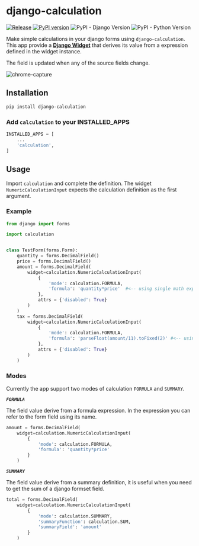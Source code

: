 # django-calculation

[![Release](https://github.com/blasferna/django-calculation/actions/workflows/release.yml/badge.svg)](https://github.com/blasferna/django-calculation/actions/workflows/release.yml)
[![PyPI version](https://badge.fury.io/py/django-calculation.svg)](https://badge.fury.io/py/django-calculation)
![PyPI - Django Version](https://img.shields.io/pypi/djversions/django-calculation) ![PyPI - Python Version](https://img.shields.io/pypi/pyversions/django-calculation)

Make simple calculations in your django forms using `django-calculation`. This app provide a **[Django Widget](https://docs.djangoproject.com/en/3.2/ref/forms/widgets/)** that derives its value from a expression defined in the widget instance. 

The field is updated when any of the source fields change.

![chrome-capture](https://user-images.githubusercontent.com/8385910/129076392-9f255fe1-830c-456d-8852-717a4abeb5f6.gif)


## Installation

```bash
pip install django-calculation
```

### Add `calculation` to your INSTALLED_APPS

```python
INSTALLED_APPS = [
    ...
    'calculation',
]
````


## Usage

Import `calculation` and complete the definition. The widget `NumericCalculationInput` 
expects the calculation definition as the first argument.

### Example

```python
from django import forms

import calculation


class TestForm(forms.Form):
    quantity = forms.DecimalField()
    price = forms.DecimalField()
    amount = forms.DecimalField(
        widget=calculation.NumericCalculationInput(
            {
                'mode': calculation.FORMULA,
                'formula': 'quantity*price'  #<-- using single math expresion.
            },
            attrs = {'disabled': True}
        )
    )
    tax = forms.DecimalField(
        widget=calculation.NumericCalculationInput(
            {
                'mode': calculation.FORMULA,
                'formula': 'parseFloat(amount/11).toFixed(2)' #<-- using math expression and javascript functions.  
            },
            attrs = {'disabled': True}
        )
    )

```

### Modes

Currently the app support two modes of calculation `FORMULA` and `SUMMARY`.

***`FORMULA`*** 

The field value derive from a formula expression. In the expression you can refer to the form field using its name.

```python
amount = forms.DecimalField(
    widget=calculation.NumericCalculationInput(
        {
            'mode': calculation.FORMULA,
            'formula': 'quantity*price' 
        }
    )
```

***`SUMMARY`*** 

The field value derive from a summary definition, it is useful when you need to get the sum of a django formset field.

```python
total = forms.DecimalField(
    widget=calculation.NumericCalculationInput(
        {
            'mode': calculation.SUMMARY,
            'summaryFunction': calculation.SUM,
            'summaryField': 'amount' 
        }
    )
```